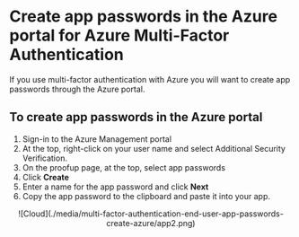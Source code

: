 <properties 
	pageTitle="Create app passwords in the Azure portal for Azure Multi-Factor Authentication" 
	description="This page shows users how they can create additional app passwords in the Azure portal." 
	services="multi-factor-authentication" 
	documentationCenter="" 
	authors="billmath" 
	manager="stevenp" 
	editor="curtland"/>

<tags 
	ms.service="multi-factor-authentication" 
	ms.workload="identity" 
	ms.tgt_pltfrm="na" 
	ms.devlang="na" 
	ms.topic="article" 
	ms.date="08/04/2016" 
	ms.author="billmath"/>

# Create app passwords in the Azure portal for Azure Multi-Factor Authentication

If you use multi-factor authentication with Azure you will want to create app passwords through the Azure portal.

## To create app passwords in the Azure portal

1. Sign-in to the Azure Management portal
3. At the top, right-click on your user name and select Additional Security Verification.
5. On the proofup page, at the top, select app passwords
6. Click **Create**
7. Enter a name for the app password and click **Next**
8. Copy the app password to the clipboard and paste it into your app.


<center>![Cloud](./media/multi-factor-authentication-end-user-app-passwords-create-azure/app2.png)</center>

 
